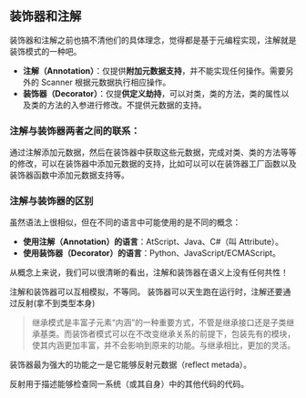 ## 装饰器和注解

装饰器和注解之前也搞不清他们的具体理念，觉得都是基于元编程实现，注解就是装饰模式的一种吧。

- **注解（Annotation）**：仅提供**附加元数据支持**，并不能实现任何操作。需要另外的 Scanner 根据元数据执行相应操作。
- **装饰器（Decorator）**：仅提**供定义劫持**，可以对类，类的方法，类的属性以及类的方法的入参进行修改。不提供元数据的支持。

### 注解与装饰器两者之间的联系：

通过注解添加元数据，然后在装饰器中获取这些元数据，完成对类、类的方法等等的修改，可以在装饰器中添加元数据的支持，比如可以可以在装饰器工厂函数以及装饰器函数中添加元数据支持等。

### 注解与装饰器的区别

虽然语法上很相似，但在不同的语言中可能使用的是不同的概念：

- **使用注解（Annotation）的语言**：AtScript、Java、C#（叫 Attribute）。
- **使用装饰器（Decorator）的语言**：Python、JavaScript/ECMAScript。

从概念上来说，我们可以很清晰的看出，注解和装饰器在语义上没有任何共性！

注解和装饰器可以互相模拟，不等同。 装饰器可以天生跑在运行时，注解还要通过反射(拿不到类型本身)

> 继承模式是丰富子元素“内涵”的一种重要方式，不管是继承接口还是子类继承基类。而装饰者模式可以在不改变继承关系的前提下，包装先有的模块，使其内涵更加丰富，并不会影响到原来的功能。与继承相比，更加的灵活。

装饰器最为强大的功能之一是它能够反射元数据（reflect metada）。

反射用于描述能够检查同一系统（或其自身）中的其他代码的代码。

[1]: https://www.zhoulujun.cn/html/webfront/ECMAScript/typescript/2020_0721_8528.html

